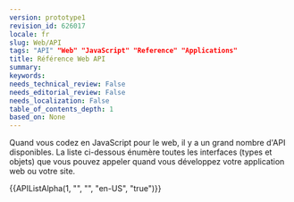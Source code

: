 ```yaml
---
version: prototype1
revision_id: 626017
locale: fr
slug: Web/API
tags: "API" "Web" "JavaScript" "Reference" "Applications"
title: Référence Web API
summary: 
keywords: 
needs_technical_review: False
needs_editorial_review: False
needs_localization: False
table_of_contents_depth: 1
based_on: None
---
```

<p>Quand vous codez en JavaScript pour le web, il y a un grand nombre d'API disponibles. La liste ci-dessous énumère toutes les interfaces (types et objets) que vous pouvez appeler quand vous développez votre application web ou votre site.</p>
<p>{{APIListAlpha(1, "", "", "en-US", "true")}}</p>

